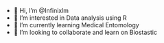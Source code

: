 - 👋 Hi, I’m @Infinixlm
- 👀 I’m interested in Data analysis using R
- 🌱 I’m currently learning Medical Entomology
- 💞️ I’m looking to collaborate and learn on Biostastic 


<!---
Infinixlm/Infinixlm is a ✨ special ✨ repository because its `README.md` (this file) appears on your GitHub profile.
You can click the Preview link to take a look at your changes.
--->
